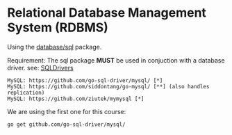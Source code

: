 <!-- markdownlint-disable -->

# Relational Database Management System (RDBMS)

Using the <a href="https://pkg.go.dev/database/sql">database/sql</a> package.

Requirement: The sql package **MUST** be used in conjuction with a database driver. see: <a href="https://github.com/golang/go/wiki/SQLDrivers">SQLDrivers</a>

```
MySQL: https://github.com/go-sql-driver/mysql/ [*]
MySQL: https://github.com/siddontang/go-mysql/ [**] (also handles replication)
MySQL: https://github.com/ziutek/mymysql [*]
```

We are using the first one for this course:

```bash
go get github.com/go-sql-driver/mysql/
```

